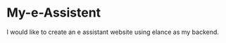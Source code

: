 My-e-Assistent
==============

I would like to create an e assistant website using elance as my backend.
